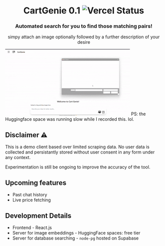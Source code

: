 <center>
<h1> CartGenie 0.1 <img src = "https://img.shields.io/badge/Vercel-live-light_green" alt = "Vercel Status" /> </h1> 
<h3> Automated search for you to find those matching pairs!</h3>
simpy attach an image optionally followed by a further description of your desire 
</center>

![demo](./assets/demo.gif) 
PS: the Huggingface space was running slow while I recorded this. lol.

## Disclaimer ⚠️
This is a demo client based over limited scraping data. No user data is collected and persistantly stored without user consent in any form under any context.

Experimentation is still be ongoing to improve the accuracy of the tool. 

## Upcoming features
- Past chat history
- Live price fetching

## Development Details
- Frontend - React.js
- Server for image embeddings - HuggingFace spaces: free tier
- Server for database searching - `node-pg` hosted on Supabase

